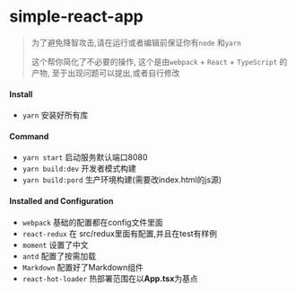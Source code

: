 # simple-react-app

> 为了避免降智攻击,请在运行或者编辑前保证你有```node``` 和```yarn``` 
>
> 这个帮你简化了不必要的操作, 这个是由```webpack```  + ```React``` + ```TypeScript``` 的产物, 至于出现问题可以提出,或者自行修改

#### Install

* ```yarn``` 安装好所有库

#### Command

* ```yarn start``` 启动服务默认端口8080
* ```yarn build:dev``` 开发者模式构建
* ```yarn build:pord``` 生产环境构建(需要改index.html的js源)

#### Installed and Configuration 

* ```webpack``` 基础的配置都在config文件里面
* ```react-redux```  在 src/redux里面有配置,并且在test有样例
* ```moment``` 设置了中文
* ```antd``` 配置了按需加载
* ```Markdown``` 配置好了Markdown组件
* ```react-hot-loader``` 热部署范围在以**App.tsx**为基点